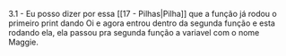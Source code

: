3.1 - Eu posso dizer por essa [[17 - Pilhas|Pilha]] que a função já rodou o primeiro print dando Oi e agora entrou dentro da segunda função e esta rodando ela, ela passou pra segunda função a variavel com o nome Maggie.